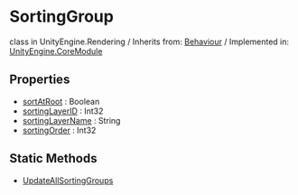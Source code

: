 # SortingGroup
class in UnityEngine.Rendering
 / Inherits from: <a href="https://docs.unity3d.com/6000.2/Documentation/ScriptReference/Behaviour.html">Behaviour</a> / Implemented in: <a href="https://docs.unity3d.com/6000.2/Documentation/ScriptReference/UnityEngine.CoreModule.html">UnityEngine.CoreModule</a>

## Properties
- <a href="https://docs.unity3d.com/6000.2/Documentation/ScriptReference/SortingGroup-sortAtRoot.html">sortAtRoot</a> : Boolean
- <a href="https://docs.unity3d.com/6000.2/Documentation/ScriptReference/SortingGroup-sortingLayerID.html">sortingLayerID</a> : Int32
- <a href="https://docs.unity3d.com/6000.2/Documentation/ScriptReference/SortingGroup-sortingLayerName.html">sortingLayerName</a> : String
- <a href="https://docs.unity3d.com/6000.2/Documentation/ScriptReference/SortingGroup-sortingOrder.html">sortingOrder</a> : Int32

## Static Methods
- <a href="https://docs.unity3d.com/6000.2/Documentation/ScriptReference/SortingGroup.UpdateAllSortingGroups.html">UpdateAllSortingGroups</a>
